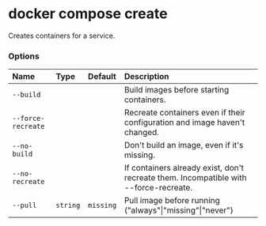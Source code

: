 # docker compose create

<!---MARKER_GEN_START-->
Creates containers for a service.

### Options

| Name               | Type     | Default   | Description                                                                           |
|:-------------------|:---------|:----------|:--------------------------------------------------------------------------------------|
| `--build`          |          |           | Build images before starting containers.                                              |
| `--force-recreate` |          |           | Recreate containers even if their configuration and image haven't changed.            |
| `--no-build`       |          |           | Don't build an image, even if it's missing.                                           |
| `--no-recreate`    |          |           | If containers already exist, don't recreate them. Incompatible with --force-recreate. |
| `--pull`           | `string` | `missing` | Pull image before running ("always"\|"missing"\|"never")                              |


<!---MARKER_GEN_END-->

